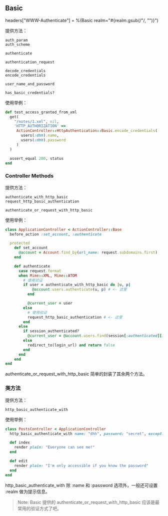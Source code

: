 ## Basic

headers["WWW-Authenticate"] = %(Basic realm="#{realm.gsub(/"/, "")}")

提供方法：

```
auth_param
auth_scheme

authenticate

authentication_request

decode_credentials
encode_credentials

user_name_and_password

has_basic_credentials?
```

使用举例：

```ruby
def test_access_granted_from_xml
  get(
    "/notes/1.xml", nil,
    'HTTP_AUTHORIZATION' =>
     ActionController::HttpAuthentication::Basic.encode_credentials(
       users(:dhh).name,
       users(:dhh).password
     )
  )

  assert_equal 200, status
end
```

### Controller Methods

提供方法：

```
authenticate_with_http_basic
request_http_basic_authentication

authenticate_or_request_with_http_basic
```

使用举例：

```ruby
class ApplicationController < ActionController::Base
  before_action :set_account, :authenticate

  protected
    def set_account
      @account = Account.find_by(url_name: request.subdomains.first)
    end

    def authenticate
      case request.format
      when Mime::XML, Mime::ATOM
        # 使用验证
        if user = authenticate_with_http_basic do |u, p|
            @account.users.authenticate(u, p) # <- 这里
          end

          @current_user = user
        else
          # 使用验证
          request_http_basic_authentication # <- 这里
        end
      else
        if session_authenticated?
          @current_user = @account.users.find(session[:authenticated][:user_id])
        else
          redirect_to(login_url) and return false
        end
      end
    end
end
```

authenticate_or_request_with_http_basic 简单的封装了其余两个方法。

### 类方法

提供方法：

```
http_basic_authenticate_with
```

使用举例：

```ruby
class PostsController < ApplicationController
  http_basic_authenticate_with name: "dhh", password: "secret", except: :index

  def index
    render plain: "Everyone can see me!"
  end

  def edit
    render plain: "I'm only accessible if you know the password"
  end
end
```

http_basic_authenticate_with 除 :name 和 :password 选项外，一般还可设置 :realm 做为提示信息。

> Note: Basic 提供的 authenticate_or_request_with_http_basic 应该是最常用的验证方式了吧。

